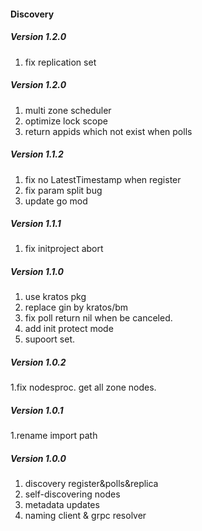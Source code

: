 #### Discovery
##### Version 1.2.0 
1. fix replication set

##### Version 1.2.0 
1. multi zone scheduler 
2. optimize lock scope  
3. return appids which not exist when polls

##### Version 1.1.2
1. fix no LatestTimestamp when register
2. fix param split bug
3. update go mod

##### Version 1.1.1
1. fix initproject abort

##### Version 1.1.0
1. use kratos pkg
2. replace gin by kratos/bm
3. fix poll return nil when be canceled.
4. add init protect mode
5. supoort set.

##### Version 1.0.2
1.fix nodesproc. get all zone nodes.

##### Version 1.0.1
1.rename import path

##### Version 1.0.0
1. discovery register&polls&replica
2. self-discovering nodes
3. metadata updates
4. naming client & grpc resolver
